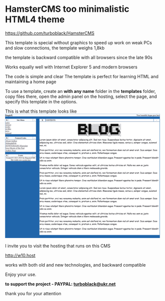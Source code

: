 # HamsterCMS too minimalistic HTML4 theme

https://github.com/turboblack/HamsterCMS

This template is special without graphics to speed up work on weak PCs and slow connections, the template weighs 1,8kb

the template is backward compatible with all browsers since the late 90s 

Works equally well with Internet Explorer 5 and modern browsers

The code is simple and clear
The template is perfect for learning HTML and maintaining a home page

To use a template, create an **with any name** folder in the **templates** folder, copy files there, open the admin panel on the hosting, select the page, and specify this template in the options.

This is what this template looks like
![this is what theme looks like](https://github.com/turboblack/HamsterCMS-HTML4-theme/blob/main/07.png)

I invite you to visit the hosting that runs on this CMS

http://w10.host

works with both old and new technologies, and backward compatible

Enjoy your use.

**to support the project - PAYPAL: turboblack@ukr.net**

thank you for your attention
